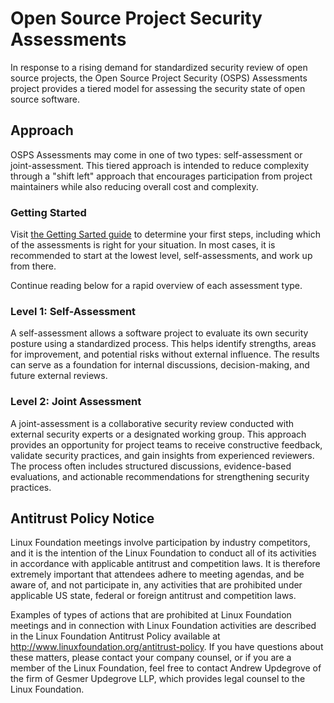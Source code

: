 # Open Source Project Security Assessments

In response to a rising demand for standardized security review of open source projects, the Open Source Project Security (OSPS) Assessments project provides a tiered model for assessing the security state of open source software.

## Approach

OSPS Assessments may come in one of two types: self-assessment or joint-assessment. This tiered approach is intended to reduce complexity through a "shift left" approach that encourages participation from project maintainers while also reducing overall cost and complexity.   

### Getting Started

Visit [the Getting Sarted guide](./guidance/getting-started.md) to determine your first steps, including which of the assessments is right for your situation. In most cases, it is recommended to start at the lowest level, self-assessments, and work up from there.

Continue reading below for a rapid overview of each assessment type.

### Level 1: Self-Assessment

A self-assessment allows a software project to evaluate its own security posture using a standardized process. This helps identify strengths, areas for improvement, and potential risks without external influence. The results can serve as a foundation for internal discussions, decision-making, and future external reviews.

### Level 2: Joint Assessment

A joint-assessment is a collaborative security review conducted with external security experts or a designated working group. This approach provides an opportunity for project teams to receive constructive feedback, validate security practices, and gain insights from experienced reviewers. The process often includes structured discussions, evidence-based evaluations, and actionable recommendations for strengthening security practices.

## Antitrust Policy Notice

Linux Foundation meetings involve participation by industry competitors, and it is the intention of the Linux Foundation to conduct all of its activities in accordance with applicable antitrust and competition laws. It is therefore extremely important that attendees adhere to meeting agendas, and be aware of, and not participate in, any activities that are prohibited under applicable US state, federal or foreign antitrust and competition laws.

Examples of types of actions that are prohibited at Linux Foundation meetings and in connection with Linux Foundation activities are described in the Linux Foundation Antitrust Policy available at http://www.linuxfoundation.org/antitrust-policy. If you have questions about these matters, please contact your company counsel, or if you are a member of the Linux Foundation, feel free to contact Andrew Updegrove of the firm of Gesmer Updegrove LLP, which provides legal counsel to the Linux Foundation.

[how the project operates]: governance/GOVERNANCE.md
[how to report security-related issues]: governance/SECURITY.md

